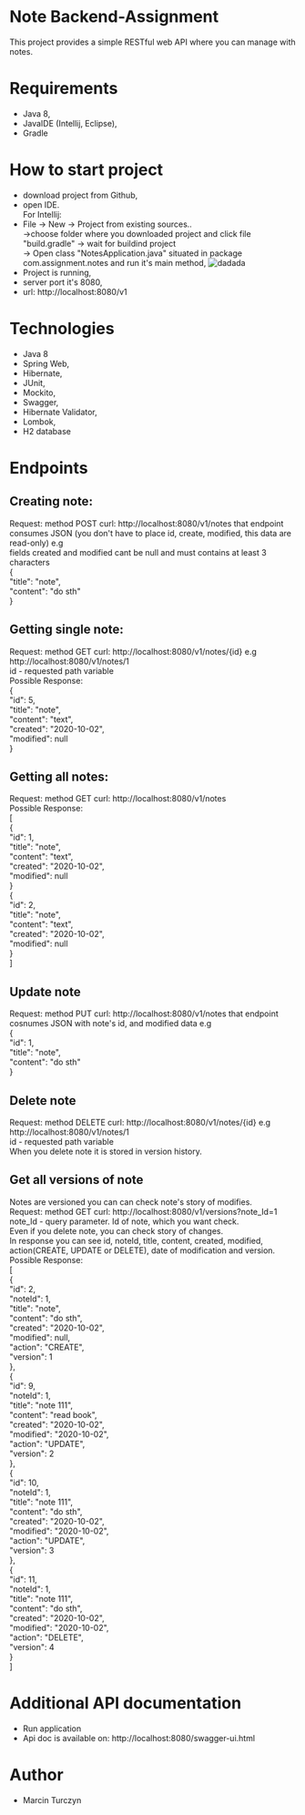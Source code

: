 # Note Backend-Assignment
This project provides a simple RESTful web API where you can manage with notes.
# Requirements
- Java 8,
- JavaIDE (Intellij, Eclipse),
- Gradle
# How to start project
- download project from Github,
- open IDE. <br />
 For Intellij:
- File -> New -> Project from existing sources..  <br />->choose folder where you downloaded project and click file "build.gradle"
  -> wait for buildind project  <br />-> Open class "NotesApplication.java" situated in package com.assignment.notes and run it's main method,
  ![dadada](https://snipboard.io/vR5dZ2.jpg)
 - Project is running,
 - server port it's 8080,
 - url: http://localhost:8080/v1
 
# Technologies
- Java 8
- Spring Web,
- Hibernate,
- JUnit,
- Mockito,
- Swagger,
- Hibernate Validator,
- Lombok,
- H2 database

# Endpoints
## Creating note:
Request: method POST curl: http://localhost:8080/v1/notes that endpoint consumes JSON (you don't have to place id, create, modified, this data are read-only) e.g<br />
fields created and modified cant be null and must contains at least 3 characters<br />
{	<br />
	"title": "note",<br />
	"content": "do sth"<br />
}<br />

## Getting single note:
Request: method GET curl: http://localhost:8080/v1/notes/{id} e.g http://localhost:8080/v1/notes/1<br />
id - requested path variable<br />
Possible Response:<br />
{<br />
    "id": 5,<br />
    "title": "note",<br />
    "content": "text",<br />
    "created": "2020-10-02",<br />
    "modified": null<br />
}<br />


## Getting all notes:
Request: method GET curl: http://localhost:8080/v1/notes<br />
Possible Response:<br />
[<br />
{<br />
    "id": 1,<br />
    "title": "note",<br />
    "content": "text",<br />
    "created": "2020-10-02",<br />
    "modified": null<br />
}<br />
{<br />
    "id": 2,<br />
    "title": "note",<br />
    "content": "text",<br />
    "created": "2020-10-02",<br />
    "modified": null<br />
}<br />]<br />

## Update note
Request: method PUT curl: http://localhost:8080/v1/notes that endpoint cosnumes JSON with note's id, and modified data e.g<br />
{	<br />
	"id": 1,<br />
	"title": "note",<br />
	"content": "do sth"<br />
}<br />

## Delete note
Request: method DELETE curl: http://localhost:8080/v1/notes/{id} e.g http://localhost:8080/v1/notes/1<br />
id - requested path variable<br />
When you delete note it is stored in version history.<br />


## Get all versions of note
Notes are versioned you can can check note's story of modifies.<br />
Request: method GET curl: http://localhost:8080/v1/versions?note_Id=1<br />
note_Id - query parameter. Id of note, which you want check.<br />
Even if you delete note, you can check story of changes.<br />
In response you can see id, noteId, title, content, created, modified, action(CREATE, UPDATE or DELETE), date of modification and version.<br />
Possible Response:<br />
[<br />
    {<br />
        "id": 2,<br />
        "noteId": 1,<br />
        "title": "note",<br />
        "content": "do sth",<br />
        "created": "2020-10-02",<br />
        "modified": null,<br />
        "action": "CREATE",<br />
        "version": 1<br />
    },<br />
    {<br />
        "id": 9,<br />
        "noteId": 1,<br />
        "title": "note 111",<br />
        "content": "read book",<br />
        "created": "2020-10-02",<br />
        "modified": "2020-10-02",<br />
        "action": "UPDATE",<br />
        "version": 2<br />
    },<br />
    {<br />
        "id": 10,<br />
        "noteId": 1,<br />
        "title": "note 111",<br />
        "content": "do sth",<br />
        "created": "2020-10-02",<br />
        "modified": "2020-10-02",<br />
        "action": "UPDATE",<br />
        "version": 3<br />
    },<br />
    {<br />
        "id": 11,<br />
        "noteId": 1,<br />
        "title": "note 111",<br />
        "content": "do sth",<br />
        "created": "2020-10-02",<br />
        "modified": "2020-10-02",<br />
        "action": "DELETE",<br />
        "version": 4<br />
    }<br />
]<br />


# Additional API documentation
- Run application
- Api doc is available on: http://localhost:8080/swagger-ui.html
# Author
- Marcin Turczyn
  

